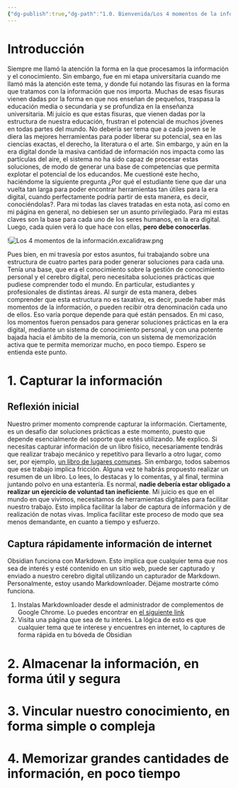```yaml
---
{"dg-publish":true,"dg-path":"1.0. Bienvenida/Los 4 momentos de la información.md","permalink":"/1-0-bienvenida/los-4-momentos-de-la-informacion/","tags":["CerebroDigital"]}
---
```


# Introducción

Siempre me llamó la atención la forma en la que procesamos la información y el conocimiento. Sin embargo, fue en mi etapa universitaria cuando me llamó más la atención este tema, y donde fui notando las fisuras en la forma que tratamos con la información que nos importa. 
Muchas de esas fisuras vienen dadas por la forma en que nos enseñan de pequeños, traspasa la educación media o secundaria y se profundiza en la enseñanza universitaria. Mi juicio es que estas fisuras, que vienen dadas por la estructura de nuestra educación, frustran el potencial de muchos jóvenes en todas partes del mundo.
No debería ser tema que a cada joven se le diera las mejores herramientas para poder liberar su potencial, sea en las ciencias exactas, el derecho, la literatura o el arte. Sin embargo, y aún en la era digital donde la masiva cantidad de información nos impacta como las partículas del aire, el sistema no ha sido capaz de procesar estas soluciones, de modo de generar una base de competencias que permita explotar el potencial de los educandos. 
Me cuestioné este hecho, haciéndome la siguiente pregunta ¿Por qué el estudiante tiene que dar una vuelta tan larga para poder encontrar herramientas tan útiles para la era digital, cuando perfectamente podría partir de esta manera, es decir, conociéndolas?. Para mi todas las claves tratadas en esta nota, así como en mi página en general, no debiesen ser un asunto privilegiado. Para mi estas claves son la base para cada uno de los seres humanos, en la era digital. Luego, cada quien verá lo que hace con ellas, **pero debe conocerlas**.

!![Los 4 momentos de la información.excalidraw.png](/img/user/1.0.1.%20CEREBRO%20DIGITAL/1.%20T%C3%A9cnicas%20avanzadas%20de%20estudio%20y%20Cerebro%20Digital/Los%204%20momentos%20de%20la%20informaci%C3%B3n.excalidraw.png)


Pues bien, en mi travesía por estos asuntos, fui trabajando sobre una estructura de cuatro partes para poder generar soluciones para cada una. Tenía una base, que era el conocimiento sobre la gestión de conocimiento personal y el cerebro digital, pero necesitaba soluciones prácticas que pudiese comprender todo el mundo. En particular, estudiantes y profesionales de distintas áreas. 
Al surgir de esta manera, debes comprender que esta estructura no es taxativa, es decir, puede haber más momentos de la información, o pueden recibir otra denominación cada uno de ellos. Eso varía porque depende para qué están pensados. En mi caso, los momentos fueron pensados para generar soluciones prácticas en la era digital, mediante un sistema de conocimiento personal, y con una potente bajada hacia el ámbito de la memoria, con un sistema de memorización activa que te permita memorizar mucho, en poco tiempo. Espero se entienda este punto.


# 1. Capturar la información

## Reflexión inicial

Nuestro primer momento comprende capturar la información. Ciertamente, es un desafío dar soluciones prácticas a este momento, puesto que depende esencialmente del soporte que estés utilizando.
Me explico. Si necesitas capturar información de un libro físico, necesariamente tendrás que realizar trabajo mecánico y repetitivo para llevarlo a otro lugar, como ser, por ejemplo, [un libro de lugares comunes](https://comein.uoc.edu/divulgacio/comein/es/numero27/articles/Article-Amalia-Creus.html#:~:text=M%C3%A1s%20all%C3%A1%20de%20simples%20transcripciones,utilizar%20en%20sus%20futuros%20escritos.). 
Sin embargo, todos sabemos que ese trabajo implica fricción. Alguna vez te habrás propuesto realizar un resumen de un libro. Lo lees, lo destacas y lo comentas, y al final, termina juntando polvo en una estantería. Es normal, **nadie debería estar obligado a realizar un ejercicio de voluntad tan ineficiente**. 
Mi juicio es que en el mundo en que vivimos, necesitamos de herramientas digitales para facilitar nuestro trabajo. Esto implica facilitar la labor de captura de información y de realización de notas vivas. Implica facilitar este proceso de modo que sea menos demandante, en cuanto a tiempo y esfuerzo.
## Captura rápidamente información de internet

Obsidian funciona con Markdown. Esto implica que cualquier tema que nos sea de interés y esté contenido en un sitio web, puede ser capturado y enviado a nuestro cerebro digital utilizando un capturador de Markdown. Personalmente, estoy usando Markdownloader. Déjame mostrarte cómo funciona.

1. Instalas Markdownloader desde el administrador de complementos de Google Chrome. Lo puedes encontrar en [el siguiente link](https://chromewebstore.google.com/detail/markdownload-markdown-web/pcmpcfapbekmbjjkdalcgopdkipoggdi)
2. Visita una página que sea de tu interés. La lógica de esto es que cualquier tema que te interese y encuentres en internet, lo captures de forma rápida en tu bóveda de Obsidian


# 2. Almacenar la información, en forma útil y segura

# 3. Vincular nuestro conocimiento, en forma simple o compleja

# 4.  Memorizar grandes cantidades de información, en poco tiempo

